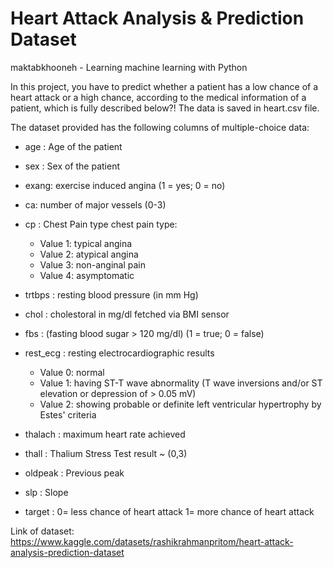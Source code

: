 # Heart Attack Analysis & Prediction Dataset
maktabkhooneh - Learning machine learning with Python

In this project, you have to predict whether a patient has a low chance of a heart attack or a high chance, according to the medical information of a patient, which is fully described below?! The data is saved in heart.csv file.

The dataset provided has the following columns of multiple-choice data:

- age : Age of the patient

- sex : Sex of the patient

- exang: exercise induced angina (1 = yes; 0 = no)

- ca: number of major vessels (0-3)

- cp : Chest Pain type chest pain type:
  * Value 1: typical angina
  * Value 2: atypical angina
  * Value 3: non-anginal pain
  * Value 4: asymptomatic

- trtbps : resting blood pressure (in mm Hg)

- chol : cholestoral in mg/dl fetched via BMI sensor

- fbs : (fasting blood sugar > 120 mg/dl) (1 = true; 0 = false)

- rest_ecg : resting electrocardiographic results

  * Value 0: normal
  * Value 1: having ST-T wave abnormality (T wave inversions and/or ST elevation or depression of > 0.05 mV)
  * Value 2: showing probable or definite left ventricular hypertrophy by Estes' criteria
- thalach : maximum heart rate achieved

- thall : Thalium Stress Test result ~ (0,3)

- oldpeak : Previous peak

- slp : Slope

- target : 0= less chance of heart attack 1= more chance of heart attack

Link of dataset: <https://www.kaggle.com/datasets/rashikrahmanpritom/heart-attack-analysis-prediction-dataset>
